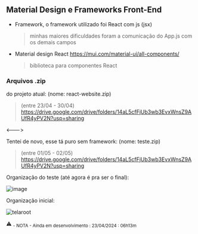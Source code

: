 ## Material Design e Frameworks Front-End
- Framework, o framework utilizado foi React com js (jsx)
  > minhas maiores dificuldades foram a comunicação do App.js com os demais campos

- Material design React
https://mui.com/material-ui/all-components/
  > biblioteca para componentes React


### Arquivos .zip 

do projeto atual: (nome: react-website.zip) 
> (entre 23/04 - 30/04)
[https://drive.google.com/drive/folders/14aL5cfFjUb3wb3EvxWnsZ9AUfR4yPV2N?usp=sharing
](https://drive.google.com/file/d/1Trl_cwRi6-43twO0V9zUpFLS5yPu_wLi/view?usp=drive_link)

<--->

Tentei de novo, esse tá puro sem framework: (nome: teste.zip)
> (entre 01/05 - 02/05)
[https://drive.google.com/drive/folders/14aL5cfFjUb3wb3EvxWnsZ9AUfR4yPV2N?usp=sharing
](https://drive.google.com/file/d/1xFSNMsh5K3K-lF9deUppUkJ46LP2UKS3/view?usp=drive_link)


Organização do teste (até agora é pra ser o final):

![image](https://github.com/Klegin/cbweb/assets/79160178/af221b50-38aa-46a3-8123-a692726ca3f6)

Organização inicial:

![telaroot](https://github.com/Klegin/cbweb/assets/79160178/386f7d45-bb10-404f-94a0-36d660322492)

⚠️ <sub> - NOTA - 
Ainda em desenvolvimento : 23/04/2024 : 06h13m
</sub>
